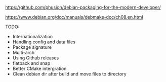 https://github.com/phusion/debian-packaging-for-the-modern-developer/

https://www.debian.org/doc/manuals/debmake-doc/ch08.en.html

TODO:
* Internationalization
* Handling config and data files
* Package signature
* Multi-arch
* Using Github releases
* flatpack and snap
* Better CMake intergration
* Clean debian dir after build and move files to directory
